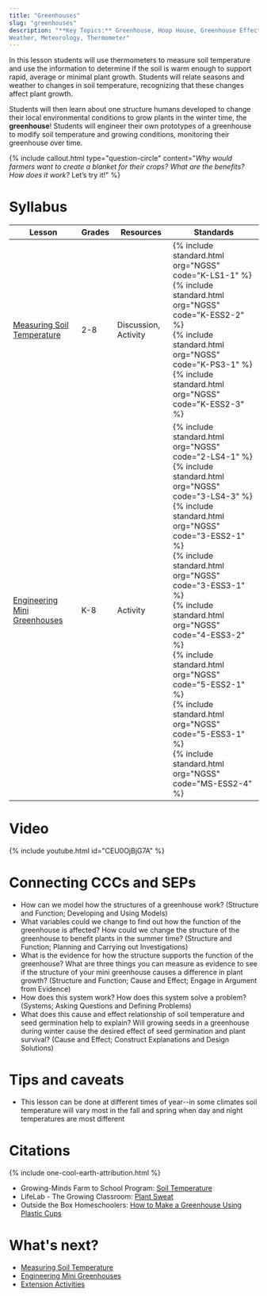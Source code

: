 ```yaml
---
title: "Greenhouses"
slug: "greenhouses"
description: "**Key Topics:** Greenhouse, Hoop House, Greenhouse Effect, Sun, Temperature, Microclimate, Seasons,
Weather, Meteorology, Thermometer"
---
```


In this lesson students will use thermometers to measure soil temperature and use the information to determine if the soil is warm enough to support rapid, average or minimal plant growth. Students will relate seasons and weather to changes in soil temperature, recognizing that these changes affect plant growth.

Students will then learn about one structure humans developed to change their local environmental conditions to grow plants in the winter time, the **greenhouse**! Students will engineer their own prototypes of a greenhouse to modify soil temperature and growing conditions, monitoring their greenhouse over time.

{%
include callout.html
type="question-circle"
content="_Why would farmers want to create a blanket for their crops? What are the benefits? How does it work?_ Let’s try it!"
%}

# Syllabus

|Lesson                                   |Grades|Resources|Standards|
|-----------------------------------------|------|---------|---------|
|[Measuring Soil Temperature](greenhouses/measuring-soil-temperature.md)|2-8|Discussion, Activity|{% include standard.html org="NGSS" code="K-LS1-1" %}<br>{% include standard.html org="NGSS" code="K-ESS2-2" %}<br>{% include standard.html org="NGSS" code="K-PS3-1" %}<br>{% include standard.html org="NGSS" code="K-ESS2-3" %}|
|[Engineering Mini Greenhouses](greenhouses/engineering-mini-greenhouses.md)|K-8|Activity|{% include standard.html org="NGSS" code="2-LS4-1" %}<br>{% include standard.html org="NGSS" code="3-LS4-3" %}<br>{% include standard.html org="NGSS" code="3-ESS2-1" %}<br>{% include standard.html org="NGSS" code="3-ESS3-1" %}<br>{% include standard.html org="NGSS" code="4-ESS3-2" %}<br>{% include standard.html org="NGSS" code="5-ESS2-1" %}<br>{% include standard.html org="NGSS" code="5-ESS3-1" %}<br>{% include standard.html org="NGSS" code="MS-ESS2-4" %}|

# Video

{% include youtube.html id="CEU0OjBjG7A" %}

# Connecting CCCs and SEPs

- How can we model how the structures of a greenhouse work? (Structure and Function; Developing and Using Models)
- What variables could we change to find out how the function of the greenhouse is affected? How could we change the structure of the greenhouse to benefit plants in the summer time? (Structure and Function; Planning and Carrying out Investigations)
- What is the evidence for how the structure supports the function of the greenhouse? What are three things you can measure as evidence to see if the structure of your mini greenhouse causes a difference in plant growth? (Structure and Function; Cause and Effect; Engage in Argument from Evidence)
- How does this system work? How does this system solve a problem? (Systems; Asking Questions and Defining Problems)
- What does this cause and effect relationship of soil temperature and seed germination help to explain? Will growing seeds in a greenhouse during winter cause the desired effect of seed germination and plant survival? (Cause and Effect; Construct Explanations and Design Solutions)

# Tips and caveats

- This lesson can be done at different times of year--in some climates soil temperature will vary most in the fall and spring when day and night temperatures are most different

# Citations

{% include one-cool-earth-attribution.html %}

- Growing-Minds Farm to School Program: [Soil Temperature](https://drive.google.com/file/d/0B3I7UqacGp3uU3BaaW0yVXltTTA/view?usp=sharing)
- LifeLab - The Growing Classroom: [Plant Sweat](https://drive.google.com/file/d/0B3I7UqacGp3uY3NIMU91RFpPNm8/view?usp=sharing)
- Outside the Box Homeschoolers: [How to Make a Greenhouse Using Plastic Cups](https://outsidetheboxhomeschoolers.wordpress.com/2014/07/04/stem-activity-mini-greenhouses/)

# What's next?

* [Measuring Soil Temperature](greenhouses/measuring-soil-temperature.md)
* [Engineering Mini Greenhouses](greenhouses/engineering-mini-greenhouses.md)
* [Extension Activities](greenhouses/extension.md)
